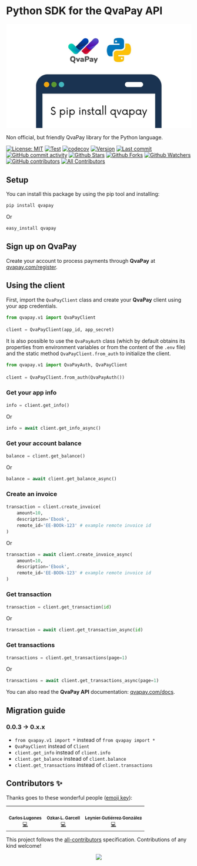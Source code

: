 # Python SDK for the QvaPay API

![Banner](https://raw.githubusercontent.com/lugodev/qvapay-python/main/banner.jpg)

Non official, but friendly QvaPay library for the Python language.

[![License: MIT](https://img.shields.io/badge/License-MIT-green.svg)](https://opensource.org/licenses/MIT)
[![Test](https://github.com/lugodev/qvapay-python/workflows/CI/badge.svg)](https://github.com/lugodev/qvapay-python/actions?query=workflow%3ACI)
[![codecov](https://codecov.io/gh/lugodev/qvapay-python/branch/main/graph/badge.svg)](https://codecov.io/gh/lugodev/qvapay-python)
[![Version](https://img.shields.io/pypi/v/qvapay?color=%2334D058&label=Version)](https://pypi.org/project/qvapay)
[![Last commit](https://img.shields.io/github/last-commit/lugodev/qvapay-python.svg?style=flat)](https://github.com/lugodev/qvapay-python/commits)
[![GitHub commit activity](https://img.shields.io/github/commit-activity/m/lugodev/qvapay-python)](https://github.com/lugodev/qvapay-python/commits)
[![Github Stars](https://img.shields.io/github/stars/lugodev/qvapay-python?style=flat&logo=github)](https://github.com/lugodev/qvapay-python/stargazers)
[![Github Forks](https://img.shields.io/github/forks/lugodev/qvapay-python?style=flat&logo=github)](https://github.com/lugodev/qvapay-python/network/members)
[![Github Watchers](https://img.shields.io/github/watchers/lugodev/qvapay-python?style=flat&logo=github)](https://github.com/lugodev/qvapay-python)
[![GitHub contributors](https://img.shields.io/github/contributors/lugodev/qvapay-python?label=code%20contributors)](https://github.com/lugodev/qvapay-python/graphs/contributors)<!-- ALL-CONTRIBUTORS-BADGE:START - Do not remove or modify this section -->
[![All Contributors](https://img.shields.io/badge/all_contributors-3-orange.svg?style=flat-square)](#contributors-)
<!-- ALL-CONTRIBUTORS-BADGE:END -->

## Setup

You can install this package by using the pip tool and installing:

```bash
pip install qvapay
```

Or

```bash
easy_install qvapay
```

## Sign up on **QvaPay**

Create your account to process payments through **QvaPay** at [qvapay.com/register](https://qvapay.com/register).

## Using the client

First, import the `QvaPayClient` class and create your **QvaPay** client using your app credentials.

```python
from qvapay.v1 import QvaPayClient

client = QvaPayClient(app_id, app_secret)
```

It is also possible to use the `QvaPayAuth` class (which by default obtains its properties from environment variables or from the content of the `.env` file) and the static method `QvaPayClient.from_auth` to initialize the client.

```python
from qvapay.v1 import QvaPayAuth, QvaPayClient

client = QvaPayClient.from_auth(QvaPayAuth())
```

### Get your app info

```python
info = client.get_info()
```

Or

```python
info = await client.get_info_async()
```

### Get your account balance

```python
balance = client.get_balance()
```

Or

```python
balance = await client.get_balance_async()
```

### Create an invoice

```python
transaction = client.create_invoice(
    amount=10,
    description='Ebook',
    remote_id='EE-BOOk-123' # example remote invoice id
)
```

Or

```python
transaction = await client.create_invoice_async(
    amount=10,
    description='Ebook',
    remote_id='EE-BOOk-123' # example remote invoice id
)
```

### Get transaction

```python
transaction = client.get_transaction(id)
```

Or

```python
transaction = await client.get_transaction_async(id)
```

### Get transactions

```python
transactions = client.get_transactions(page=1)
```

Or

```python
transactions = await client.get_transactions_async(page=1)
```

You can also read the **QvaPay API** documentation: [qvapay.com/docs](https://qvapay.com/docs).

## Migration guide

### 0.0.3 -> 0.x.x

- `from qvapay.v1 import *` instead of `from qvapay import *`
- `QvaPayClient` instead of `Client`
- `client.get_info` instead of `client.info`
- `client.get_balance` instead of `client.balance`
- `client.get_transactions` instead of `client.transactions`

## Contributors ✨

Thanks goes to these wonderful people ([emoji key](https://allcontributors.org/docs/en/emoji-key)):

<!-- ALL-CONTRIBUTORS-LIST:START - Do not remove or modify this section -->
<!-- prettier-ignore-start -->
<!-- markdownlint-disable -->
<table>
  <tr>
    <td align="center"><a href="https://bio.link/lugodev"><img src="https://avatars.githubusercontent.com/u/18733370?v=4?s=100" width="100px;" alt=""/><br /><sub><b>Carlos Lugones</b></sub></a><br /><a href="https://github.com/lugodev/Qvapay Python/commits?author=lugodev" title="Code">💻</a></td>
    <td align="center"><a href="http://codeshard.github.io/"><img src="https://avatars.githubusercontent.com/u/5880754?v=4?s=100" width="100px;" alt=""/><br /><sub><b>Ozkar L. Garcell</b></sub></a><br /><a href="https://github.com/lugodev/Qvapay Python/commits?author=codeshard" title="Code">💻</a></td>
    <td align="center"><a href="https://github.com/leynier"><img src="https://avatars.githubusercontent.com/u/36774373?v=4?s=100" width="100px;" alt=""/><br /><sub><b>Leynier Gutiérrez González</b></sub></a><br /><a href="https://github.com/lugodev/Qvapay Python/commits?author=leynier" title="Code">💻</a></td>
  </tr>
</table>

<!-- markdownlint-restore -->
<!-- prettier-ignore-end -->

<!-- ALL-CONTRIBUTORS-LIST:END -->

This project follows the [all-contributors](https://github.com/all-contributors/all-contributors) specification. Contributions of any kind welcome!

<p align="center">
    <img src="http://ForTheBadge.com/images/badges/made-with-python.svg">
</p>
